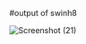 #output of swinh8

![Screenshot (21)](https://github.com/hghyhghy/JFrame_checkbox/assets/140393712/4856d1fd-6c11-4290-b818-26d253f3afc9)
